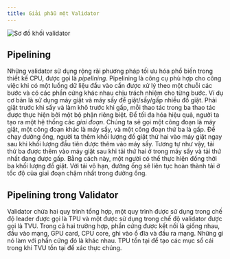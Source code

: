 ```yaml
---
title: Giải phẫu một Validator
---
```


![Sơ đồ khối validator](/img/validator.svg)

## Pipelining

Những validator sử dụng rộng rãi phương pháp tối ưu hóa phổ biến trong thiết kế CPU, được gọi là _pipelining_. Pipelining là công cụ phù hợp cho công việc khi có một luồng dữ liệu đầu vào cần được xử lý theo một chuỗi các bước và có các phần cứng khác nhau chịu trách nhiệm cho từng bước. Ví dụ cơ bản là sử dụng máy giặt và máy sấy để giặt/sấy/gấp nhiều đồ giặt. Phải giặt trước khi sấy và làm khô trước khi gấp, mỗi thao tác trong ba thao tác được thực hiện bởi một bộ phận riêng biệt. Để tối đa hóa hiệu quả, người ta tạo ra một hệ thống các _giai đoạn_. Chúng ta sẽ gọi một công đoạn là máy giặt, một công đoạn khác là máy sấy, và một công đoạn thứ ba là gấp. Để chạy đường ống, người ta thêm khối lượng đồ giặt thứ hai vào máy giặt ngay sau khi khối lượng đầu tiên được thêm vào máy sấy. Tương tự như vậy, tải thứ ba được thêm vào máy giặt sau khi tải thứ hai ở trong máy sấy và tải thứ nhất đang được gấp. Bằng cách này, một người có thể thực hiện đồng thời ba khối lượng đồ giặt. Với tải vô hạn, đường ống sẽ liên tục hoàn thành tải ở tốc độ của giai đoạn chậm nhất trong đường ống.

## Pipelining trong Validator

Validator chứa hai quy trình tổng hợp, một quy trình được sử dụng trong chế độ leader được gọi là TPU và một được sử dụng trong chế độ validator được gọi là TVU. Trong cả hai trường hợp, phần cứng được kết nối là giống nhau, đầu vào mạng, GPU card, CPU core, ghi vào ổ đĩa và đầu ra mạng. Những gì nó làm với phần cứng đó là khác nhau. TPU tồn tại để tạo các mục sổ cái trong khi TVU tồn tại để xác thực chúng.
